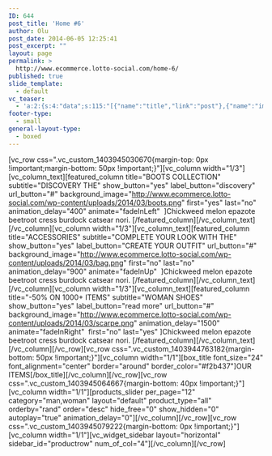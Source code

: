 ```yaml
---
ID: 644
post_title: 'Home #6'
author: Olu
post_date: 2014-06-05 12:25:41
post_excerpt: ""
layout: page
permalink: >
  http://www.ecommerce.lotto-social.com/home-6/
published: true
slide_template:
  - default
vc_teaser:
  - 'a:2:{s:4:"data";s:115:"[{"name":"title","link":"post"},{"name":"image","image":"featured","link":"none"},{"name":"text","mode":"excerpt"}]";s:7:"bgcolor";s:0:"";}'
footer-type:
  - small
general-layout-type:
  - boxed
---
```

[vc_row css=".vc_custom_1403945030670{margin-top: 0px !important;margin-bottom: 50px !important;}"][vc_column width="1/3"][vc_column_text][featured_column title="BOOTS COLLECTION" subtitle="DISCOVERY THE" show_button="yes" label_button="discovery" url_button="#" background_image="http://www.ecommerce.lotto-social.com/wp-content/uploads/2014/03/boots.png" first="yes" last="no" animation_delay="400" animate="fadeInLeft"  ]Chickweed melon epazote beetroot cress burdock catsear nori. [/featured_column][/vc_column_text][/vc_column][vc_column width="1/3"][vc_column_text][featured_column title="ACCESSORIES" subtitle="COMPLETE YOUR LOOK WITH THE" show_button="yes" label_button="CREATE YOUR OUTFIT" url_button="#" background_image="http://www.ecommerce.lotto-social.com/wp-content/uploads/2014/03/bag.png" first="no" last="no" animation_delay="900" animate="fadeInUp"  ]Chickweed melon epazote beetroot cress burdock catsear nori. [/featured_column][/vc_column_text][/vc_column][vc_column width="1/3"][vc_column_text][featured_column title="-50% ON 1000+ ITEMS" subtitle="WOMAN SHOES" show_button="yes" label_button="read more" url_button="#" background_image="http://www.ecommerce.lotto-social.com/wp-content/uploads/2014/03/scarpe.png" animation_delay="1500" animate="fadeInRight"  first="no" last="yes" ]Chickweed melon epazote beetroot cress burdock catsear nori. [/featured_column][/vc_column_text][/vc_column][/vc_row][vc_row css=".vc_custom_1403944763182{margin-bottom: 50px !important;}"][vc_column width="1/1"][box_title font_size="24" font_alignment="center" border="around" border_color="#f2b437"]OUR ITEMS[/box_title][/vc_column][/vc_row][vc_row css=".vc_custom_1403945064667{margin-bottom: 40px !important;}"][vc_column width="1/1"][products_slider per_page="12" category="man,woman" layout="default" product_type="all" orderby="rand" order="desc" hide_free="0" show_hidden="0" autoplay="true" animation_delay="0"][/vc_column][/vc_row][vc_row css=".vc_custom_1403945079222{margin-bottom: 0px !important;}"][vc_column width="1/1"][vc_widget_sidebar layout="horizontal" sidebar_id="productrow" num_of_col="4"][/vc_column][/vc_row]